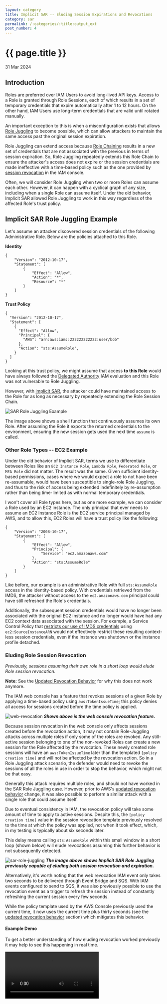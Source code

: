 ```yaml
---
layout: category
title: Implicit SAR -- Eluding Session Expirations and Revocations
category: sar
permalink: /:categories/:title:output_ext
post_number: 4
---
```


{{ page.title }}
================

<p class="meta">31 Mar 2024</p>

## Introduction

Roles are preferred over IAM Users to avoid long-lived API keys. Access to a Role is granted through Role Sessions, each of which results in a set of temporary credentials that expire automatically after 1 to 12 hours. On the other hand, IAM Users use long-term credentials that are valid until rotated manually.

An important exception to this is when a misconfiguration exists that allows [Role Juggling](https://hackingthe.cloud/aws/post_exploitation/role-chain-juggling/) to become possible, which can allow attackers to maintain the same access past the original session expiration.

Role Juggling can extend access because [Role Chaining](https://docs.aws.amazon.com/IAM/latest/UserGuide/id_roles_terms-and-concepts.html#iam-term-role-chaining) results in a new set of credentials that are not associated with the previous in terms of session expiration. So, Role Juggling repeatedly extends this Role Chain to ensure the attacker's access does not expire or the session credentials are made ineffective with a time-based policy such as the one provided by [session revocation](https://docs.aws.amazon.com/IAM/latest/UserGuide/id_roles_use_revoke-sessions.html) in the IAM console.

Often, we will consider Role Juggling when two or more Roles can assume each other. However, it can happen with a cyclical graph of any size, including when a single Role can assume itself. Under the old behavior, Implicit SAR allowed Role Juggling to work in this way regardless of the affected Role's trust policy.

## Implicit SAR Role Juggling Example

Let's assume an attacker discovered session credentials of the following Administrative Role. Below are the policies attached to this Role.


**Identity**
```
{
    "Version": "2012-10-17",
    "Statement": [
        {
            "Effect": "Allow",
            "Action": "*",
            "Resource": "*"
        }
    ]
}
```

**Trust Policy**
```
{
  "Version": "2012-10-17",
  "Statement": [
    {
      "Effect": "Allow",
      "Principal": {
        "AWS": "arn:aws:iam::222222222222:user/bob"
      },
      "Action": "sts:AssumeRole",
    }
  ]
}
```

Looking at this trust policy, we might assume that access **to this Role** would have always followed the [Delegated Authority](sar-2-iam-evaluation.html#delegated-authority) IAM evaluation and this Role was not vulnerable to Role Juggling. 

However, with [implicit SAR](sar-3-iam-evaluation-self-assume-role.html#implicit-self-assume-role), the attacker could have maintained access to the Role for as long as necessary by repeatedly extending the Role Session Chain.

![SAR Role Juggling Example](/images/sar-role-juggling.png)

The image above shows a shell function that continuously assumes its own Role. After assuming the Role it exports the returned credentials to the environment, ensuring the new session gets used the next time `assume` is called.

### Other Role Types -- EC2 Example

Under the old behavior of Implicit SAR, terms we use to differentiate between Roles like an `EC2 Instance Role`, `Lambda Role`, `Federated Role`, or `MFA Role` did not matter. The result was the same. Given sufficient identity-based permissions, cases where we would expect a role to not have been re-assumable, would have been susceptible to single-role Role Juggling, and thus to the risk of access being extended indefinitely by re-assumption rather than being time-limited as with normal temporary credentials.

I won't cover all Role types here, but as one more example, we can consider a Role used by an EC2 instance. The only principal that ever needs to assume an EC2 Instance Role is the EC2 service principal managed by AWS, and to allow this, EC2 Roles will have a trust policy like the following:

```
{
    "Version": "2008-10-17",
    "Statement": [
        {
            "Effect": "Allow",
            "Principal": {
                "Service": "ec2.amazonaws.com"
            },
            "Action": "sts:AssumeRole"
        }
    ]
}
```

Like before, our example is an administrative Role with full `sts:AssumeRole` access in the identity-based policy. With credentials retrieved from the IMDS, the attacker without access to the `ec2.amazonaws.com` principal could have still refreshed the Role's credentials.

Additionally, the subsequent session credentials would have no longer been associated with the original EC2 instance and no longer would have had any EC2 context data associated with the session. For example, a Service Control Policy that [restricts our use of IMDS credentials](https://aws.amazon.com/blogs/security/how-to-use-policies-to-restrict-where-ec2-instance-credentials-can-be-used-from/) using `ec2:SourceInstanceARN` would not effectively restrict these resulting context-less session credentials, even if the instance was shutdown or the instance profile detached.

### Eluding Role Session Revocation

*Previously, sessions assuming their own role in a short loop would elude Role session revocation.*

**Note:** See the [Updated Revocation Behavior](#updated-revocation-behavior) for why this does not work anymore.

The IAM web console has a feature that revokes sessions of a given Role by applying a time-based policy using `aws:TokenIssueTime`; this policy denies all access for sessions created before the time policy is applied.

![web-revocation](/images/sar-web-revocation.png)
***Shown above is the web console revocation feature.***

Because session revocation in the web console only affects sessions created before the revocation action, it may not contain Role-Juggling attacks across multiple roles if only some of the roles are revoked. Any still-active session belonging to one of the non-revoked Roles can create a new session for the Role affected by the revocation. These newly created role sessions will have an `aws:TokenIssueTime` later than the templated `[policy creation time]` and will not be affected by the revocation action. So in a Role Juggling attack scenario, the defender would need to revoke the sessions of all the roles in use in order to stop the behavior, which might not be that easy.

Generally this attack requires multiple roles, and should not have worked in the SAR Role Juggling case. However, prior to AWS's [updated revocation behavior](#updated-revocation-behavior) change, it was also possible to perform a similar attack with a single role that could assume itself.

Due to eventual consistency in IAM, the revocation policy will take some amount of time to apply to active sessions. Despite this, the `[policy creation time]` value in the session revocation template previously resolved to the time at which the policy was applied, not when it took effect, which, in my testing is typically about six seconds later.

This delay means calling `sts:AssumeRole` within this small window in a short loop (shown below) will elude revocations assuming this further behavior is not subsequently detected. 

![sar-role-juggling](/images/sar-role-juggling.png)
***The image above shows Implicit SAR Role Juggling previously capable of eluding both session revocation and expiration.***

Alternatively, it's worth noting that the web revocation IAM event only takes two seconds to be delivered through Event Bridge and SQS. With IAM events configured to send to SQS, it was also previously possible to use the revocation event as a trigger to refresh the session instead of constantly refreshing the current session every few seconds.

While the policy template used by the AWS Console previously used the current time, it now uses the current time plus thirty seconds (see the [updated revocation behavior](#updated-revocation-behavior) section) which mitigates this behavior.

#### Example Demo

To get a better understanding of how eluding revocation worked previously it may help to see this happening in real time.

<video controls>
  <source src="/images/sar-role-juggling.mp4" type="video/mp4">

  Your browser does not support the video tag.
</video>

As you can see in the video, the first revocation should have applied to the sessions created at `12:15:20` UTC. However, due to eventual consistency in IAM, by the time the applied revocation policy took effect, we were already using the session created at `12:15:25` UTC, which the revocation policy does not apply to.


#### Updated Revocation Behavior

AWS recently updated revocation behavior to take into account the delay shown above. Specifically, the [documentation now mentions](https://docs.aws.amazon.com/IAM/latest/UserGuide/id_roles_use_revoke-sessions.html#revoke-session) the following:

```
After you choose Revoke active sessions, the policy denies all access to users who assumed the role in the past as well as approximately 30 seconds into the future. This future time choice takes into account the propagation delay of the policy in order to deal with a new session that was acquired or renewed before the updated policy is in effect in a given region. Any user who assumes the role more than approximately 30 seconds after you choose Revoke active sessions is not affected.
```

Along with the Role trust policy change, which prevented these attacks for many roles, this additional change, mitigates the technique described above for other roles which have been explicitly configured to allow self-role assumption. 

*Note: I say mitigate here because it is possible for policy delay to take longer than 30 seconds in rare cases. I won't cover this here, but it's good to keep in mind.*

### SAR Role Juggling with High Privileged Roles: Why did it matter?

A reasonable question is why we should care about the previous SAR Role Juggling possibility on highly privileged Roles. Aren't there other options in this situation?

Yes, there are plenty. However, finding a more straightforward and effective persistence mechanism than what SAR Role Juggling previously allowed would have been difficult. Aside from being aware of SAR itself, It required almost no additional information, did not modify the account, and blended in with legitimate use. It also had the side effect of making events across sessions challenging to track, potentially slowing down remediation after the attacker had been discovered.

As an attacker attempting to perform the previous SAR Role Juggling behavior, we needed to know our current caller ARN, which we would have used `sts:GetCallerIdentity` to obtain. This API call, by design, requires no permissions. Using other persistence methods, we often need additional enumeration to find appropriate targets first.

More importantly, though, Role Juggling is ephemeral. Understanding and tracking resources is often the first step for any security team working with AWS. However, even for organizations without a security team, a simple line in a terraform diff, a broken access key, or an EC2 instance that does not follow tagging conventions can all be enough to raise suspicions.

Furthermore, detecting Role Juggling requires understanding the state of Role Chain Sessions. Without the state of the role chain, AssumeRole is simply another commonly used API call. It is not common for a set of roles to require a bidirectional trust or to be able to assume themselves. Because of these requirements, it generally makes more sense to prevent Role Juggling rather than rely on logging and alerting. However, due to this reasoning, it may not have gotten caught when it is was previously possible.

Compared to other escalations like creating new users or backdooring role trust policies, `sts:AssumeRole` is difficult to audit and is not a great indicator of a compromise.

For these reasons, SAR Role Juggling previously had the potential to be a valuable technique for malicious users who expected their access to expire or be revoked. For example, when an Admin is expecting to be fired or when an attacker gains access to a cross-account proxy role for a SaaS service, the second which we'll explore more in [Attacking the Confused Deputy](./sar-6-confused-deputy.html).

## Summery

Role Juggling complicates the expectation that access to Roles is time-limited and can be easily revoked. Additionally, [Implicit SAR](./sar-3-iam-evaluation-self-assume-role.html#implicit-self-assume-role) meant a simplified version of Role Juggling previously applied to all administrative Roles.
